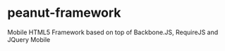 peanut-framework
================

Mobile HTML5 Framework based on top of Backbone.JS, RequireJS and JQuery Mobile
